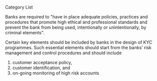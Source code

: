 Category List

Banks are required to "have in place adequate policies, practices and procedures that promote high ethical and professional standards and prevent the bank from being used, intentionally or unintentionally, by criminal elements".

Certain key elements should be included by banks in the design of KYC programmes. Such essential elements should start from the banks’ risk management and control procedures and should include

1) customer acceptance policy,
2) customer identification, and
3) on-going monitoring of high risk accounts